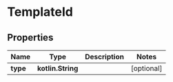 
# TemplateId

## Properties
Name | Type | Description | Notes
------------ | ------------- | ------------- | -------------
**type** | **kotlin.String** |  |  [optional]



